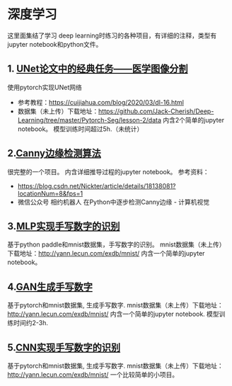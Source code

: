 # 深度学习
这里面集结了学习 deep learning时练习的各种项目，有详细的注释，类型有jupyter notebook和python文件。

## 1. [UNet论文中的经典任务——医学图像分割](https://github.com/jinjiujiujin/Deep-Learning/UNet)
使用pytorch实现UNet网络
* 参考教程：https://cuijiahua.com/blog/2020/03/dl-16.html
* 数据集（未上传）下载地址：https://github.com/Jack-Cherish/Deep-Learning/tree/master/Pytorch-Seg/lesson-2/data
内含2个简单的jupyter notebook。
模型训练时间超过5h.（未统计）


## 2.[Canny边缘检测算法](https://github.com/jinjiujiujin/Deep-Learning/CannyEdgeDetector)
很完整的一个项目。
内含详细推导过程的jupyter notebook。
参考资料：
* https://blog.csdn.net/Nickter/article/details/18138081?locationNum=8&fps=1
* 微信公众号 相约机器人 在Python中逐步检测Canny边缘 - 计算机视觉

## 3.[MLP实现手写数字的识别](https://github.com/jinjiujiujin/Deep-Learning/HandWrittenDigit/MLP)
基于python paddle和mnist数据集，手写数字的识别。
mnist数据集（未上传）下载地址：http://yann.lecun.com/exdb/mnist/
内含一个简单的jupyter notebook。

## 4.[GAN生成手写数字](https://github.com/jinjiujiujin/Deep-Learning/HandWrittenDigit/GAN)
基于pytorch和mnist数据集, 生成手写数字.
mnist数据集（未上传）下载地址：http://yann.lecun.com/exdb/mnist/
内含一个简单的jupyter notebook.
模型训练时间约2-3h.

## 5.[CNN实现手写数字的识别](https://github.com/jinjiujiujin/Deep-Learning/HandWrittenDigit/CNN)
基于pytorch和mnist数据集, 生成手写数字.
mnist数据集（未上传）下载地址：http://yann.lecun.com/exdb/mnist/
一个比较简单的小项目。
